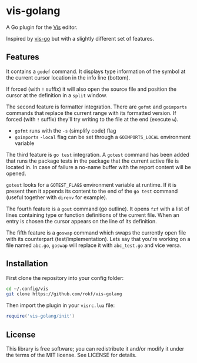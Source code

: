 # vis-golang

A Go plugin for the [Vis](https://github.com/martanne/vis) editor.

Inspired by [vis-go](https://gitlab.com/timoha/vis-go) but with a slightly different set of features.

## Features

It contains a `godef` command. It displays type information of the symbol at the current cursor location in the info line (bottom).

If forced (with `!` suffix) it will also open the source file and position the cursor at the definition in a `split` window.

The second feature is formatter integration. There are `gofmt` and `goimports` commands that replace the current range with its formatted version. If forced (with `!` suffix) they'll try writing to the file at the end (execute `w`).

- `gofmt` runs with the `-s` (simplify code) flag
- `goimports` `-local` flag can be set through a `GOIMPORTS_LOCAL` environment variable

The third feature is `go test` integration. A `gotest` command has been added that runs the package tests in the package that the current active file is located in. In case of failure a no-name buffer with the report content will be opened.

`gotest` looks for a `GOTEST_FLAGS` environment variable at runtime. If it is present then it appends its content to the end of the `go test` command (useful together with `direnv` for example).

The fourth feature is a `gout` command (go outline). It opens `fzf` with a list of lines containing type or function definitions of the current file. When an entry is chosen the cursor appears on the line of its definition.

The fifth feature is a `goswap` command which swaps the currently open file with its counterpart (test/implementation). Lets say that you're working on a file named `abc.go`, `goswap` will replace it with `abc_test.go` and vice versa.

## Installation

First clone the repository into your config folder:

```sh
cd ~/.config/vis
git clone https://github.com/rokf/vis-golang
```

Then import the plugin in your `visrc.lua` file:

```lua
require('vis-golang/init')
```

## License

This library is free software; you can redistribute it and/or modify it under the terms of the MIT license. See LICENSE for details.
